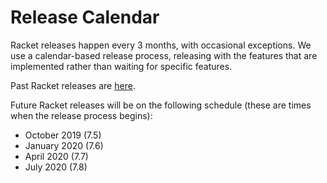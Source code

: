 # Release Calendar

Racket releases happen every 3 months, with occasional exceptions. We use a calendar-based release process, releasing with the features that are implemented rather than waiting for specific features.

Past Racket releases are [here](http://download.racket-lang.org/all-versions.html).

Future Racket releases will be on the following schedule (these are times when the release process begins):

* October 2019 (7.5)
* January 2020 (7.6)
* April 2020 (7.7)
* July 2020 (7.8)
